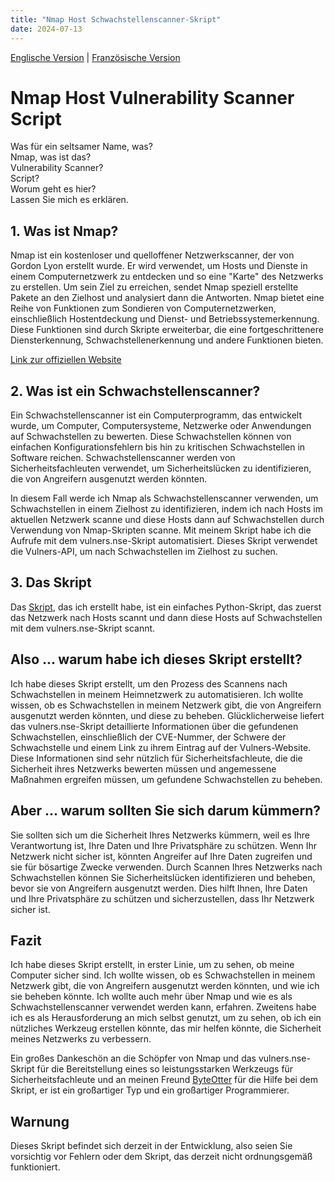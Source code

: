 ```yaml
---
title: "Nmap Host Schwachstellenscanner-Skript"
date: 2024-07-13
---
```


[Englische Version](/2024/07/13/Nmap%20Host%20Vulnerability%20Scanner%20Script.md) | [Französische Version](2024-07-13-Nmap%20Host%20Vulnerability%20Scanner%20Script%20fr.md)

# Nmap Host Vulnerability Scanner Script

Was für ein seltsamer Name, was?\
Nmap, was ist das?\
Vulnerability Scanner?\
Script?\
Worum geht es hier?\
Lassen Sie mich es erklären.

## 1. Was ist Nmap?

Nmap ist ein kostenloser und quelloffener Netzwerkscanner, der von Gordon Lyon erstellt wurde. Er wird verwendet, um Hosts und Dienste in einem Computernetzwerk zu entdecken und so eine "Karte" des Netzwerks zu erstellen. Um sein Ziel zu erreichen, sendet Nmap speziell erstellte Pakete an den Zielhost und analysiert dann die Antworten. Nmap bietet eine Reihe von Funktionen zum Sondieren von Computernetzwerken, einschließlich Hostentdeckung und Dienst- und Betriebssystemerkennung. Diese Funktionen sind durch Skripte erweiterbar, die eine fortgeschrittenere Diensterkennung, Schwachstellenerkennung und andere Funktionen bieten.

[Link zur offiziellen Website](https://nmap.org/)

## 2. Was ist ein Schwachstellenscanner?

Ein Schwachstellenscanner ist ein Computerprogramm, das entwickelt wurde, um Computer, Computersysteme, Netzwerke oder Anwendungen auf Schwachstellen zu bewerten. Diese Schwachstellen können von einfachen Konfigurationsfehlern bis hin zu kritischen Schwachstellen in Software reichen. Schwachstellenscanner werden von Sicherheitsfachleuten verwendet, um Sicherheitslücken zu identifizieren, die von Angreifern ausgenutzt werden könnten.

In diesem Fall werde ich Nmap als Schwachstellenscanner verwenden, um Schwachstellen in einem Zielhost zu identifizieren, indem ich nach Hosts im aktuellen Netzwerk scanne und diese Hosts dann auf Schwachstellen durch Verwendung von Nmap-Skripten scanne. Mit meinem Skript habe ich die Aufrufe mit dem vulners.nse-Skript automatisiert. Dieses Skript verwendet die Vulners-API, um nach Schwachstellen im Zielhost zu suchen.

## 3. Das Skript

Das [Skript](https://github.com/Moineau54/nhvss_python), das ich erstellt habe, ist ein einfaches Python-Skript, das zuerst das Netzwerk nach Hosts scannt und dann diese Hosts auf Schwachstellen mit dem vulners.nse-Skript scannt.

## Also ... warum habe ich dieses Skript erstellt?

Ich habe dieses Skript erstellt, um den Prozess des Scannens nach Schwachstellen in meinem Heimnetzwerk zu automatisieren. Ich wollte wissen, ob es Schwachstellen in meinem Netzwerk gibt, die von Angreifern ausgenutzt werden könnten, und diese zu beheben. Glücklicherweise liefert das vulners.nse-Skript detaillierte Informationen über die gefundenen Schwachstellen, einschließlich der CVE-Nummer, der Schwere der Schwachstelle und einem Link zu ihrem Eintrag auf der Vulners-Website. Diese Informationen sind sehr nützlich für Sicherheitsfachleute, die die Sicherheit ihres Netzwerks bewerten müssen und angemessene Maßnahmen ergreifen müssen, um gefundene Schwachstellen zu beheben.

## Aber ... warum sollten Sie sich darum kümmern?

Sie sollten sich um die Sicherheit Ihres Netzwerks kümmern, weil es Ihre Verantwortung ist, Ihre Daten und Ihre Privatsphäre zu schützen. Wenn Ihr Netzwerk nicht sicher ist, könnten Angreifer auf Ihre Daten zugreifen und sie für bösartige Zwecke verwenden. Durch Scannen Ihres Netzwerks nach Schwachstellen können Sie Sicherheitslücken identifizieren und beheben, bevor sie von Angreifern ausgenutzt werden. Dies hilft Ihnen, Ihre Daten und Ihre Privatsphäre zu schützen und sicherzustellen, dass Ihr Netzwerk sicher ist.

## Fazit

Ich habe dieses Skript erstellt, in erster Linie, um zu sehen, ob meine Computer sicher sind. Ich wollte wissen, ob es Schwachstellen in meinem Netzwerk gibt, die von Angreifern ausgenutzt werden könnten, und wie ich sie beheben könnte. Ich wollte auch mehr über Nmap und wie es als Schwachstellenscanner verwendet werden kann, erfahren. Zweitens habe ich es als Herausforderung an mich selbst genutzt, um zu sehen, ob ich ein nützliches Werkzeug erstellen könnte, das mir helfen könnte, die Sicherheit meines Netzwerks zu verbessern. 

Ein großes Dankeschön an die Schöpfer von Nmap und das vulners.nse-Skript für die Bereitstellung eines so leistungsstarken Werkzeugs für Sicherheitsfachleute und an meinen Freund [ByteOtter](https://github.com/ByteOtter) für die Hilfe bei dem Skript, er ist ein großartiger Typ und ein großartiger Programmierer.

## Warnung

Dieses Skript befindet sich derzeit in der Entwicklung, also seien Sie vorsichtig vor Fehlern oder dem Skript, das derzeit nicht ordnungsgemäß funktioniert.